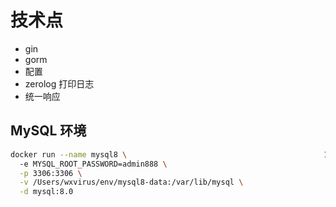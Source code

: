 # 技术点

- gin
- gorm
- 配置
- zerolog 打印日志
- 统一响应

## MySQL 环境

```bash
docker run --name mysql8 \                                            130 ↵
  -e MYSQL_ROOT_PASSWORD=admin888 \
  -p 3306:3306 \
  -v /Users/wxvirus/env/mysql8-data:/var/lib/mysql \
  -d mysql:8.0
```
